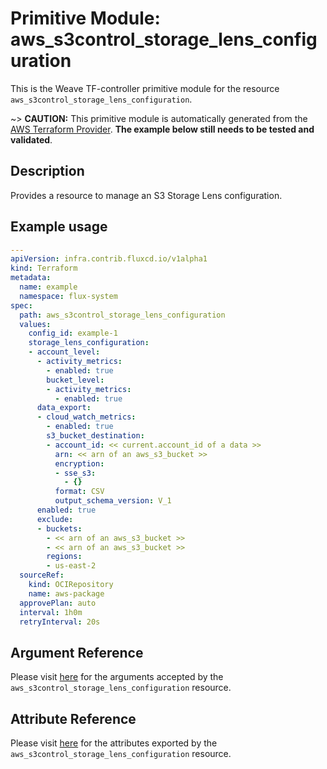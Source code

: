 
# Primitive Module: aws_s3control_storage_lens_configuration

This is the Weave TF-controller primitive module for the resource `aws_s3control_storage_lens_configuration`.

~> **CAUTION:** This primitive module is automatically generated from the [AWS Terraform Provider](https://registry.terraform.io/providers/hashicorp/aws/latest/docs/resources/s3control_storage_lens_configuration). **The example below still needs to be tested and validated**.

## Description

Provides a resource to manage an S3 Storage Lens configuration.

## Example usage

```yaml
---
apiVersion: infra.contrib.fluxcd.io/v1alpha1
kind: Terraform
metadata:
  name: example
  namespace: flux-system
spec:
  path: aws_s3control_storage_lens_configuration
  values:
    config_id: example-1
    storage_lens_configuration:
    - account_level:
      - activity_metrics:
        - enabled: true
        bucket_level:
        - activity_metrics:
          - enabled: true
      data_export:
      - cloud_watch_metrics:
        - enabled: true
        s3_bucket_destination:
        - account_id: << current.account_id of a data >>
          arn: << arn of an aws_s3_bucket >>
          encryption:
          - sse_s3:
            - {}
          format: CSV
          output_schema_version: V_1
      enabled: true
      exclude:
      - buckets:
        - << arn of an aws_s3_bucket >>
        - << arn of an aws_s3_bucket >>
        regions:
        - us-east-2
  sourceRef:
    kind: OCIRepository
    name: aws-package
  approvePlan: auto
  interval: 1h0m
  retryInterval: 20s
```

## Argument Reference

Please visit [here](https://registry.terraform.io/providers/hashicorp/aws/latest/docs/resources/s3control_storage_lens_configuration#argument-reference) for the arguments accepted by the `aws_s3control_storage_lens_configuration` resource.

## Attribute Reference

Please visit [here](https://registry.terraform.io/providers/hashicorp/aws/latest/docs/resources/s3control_storage_lens_configuration#attributes-reference) for the attributes exported by the `aws_s3control_storage_lens_configuration` resource.
